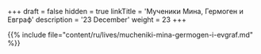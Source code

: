 +++
draft = false
hidden = true
linkTitle = 'Мученики Мина, Гермоген и Евграф'
description = '23 December'
weight = 23
+++

{{% include file="content/ru/lives/mucheniki-mina-germogen-i-evgraf.md" %}}
